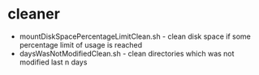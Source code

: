 # cleaner

+ mountDiskSpacePercentageLimitClean.sh - 
  clean disk space if some percentage limit of usage is reached 
+ daysWasNotModifiedClean.sh - 
  clean directories which was not modified last n days


